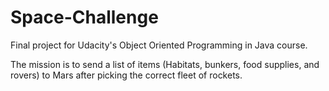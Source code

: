 # Space-Challenge
Final project for Udacity's Object Oriented Programming in Java course. 

The mission is to send a list of items (Habitats, bunkers, food supplies, and rovers) to Mars after picking the correct fleet of rockets. 

